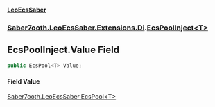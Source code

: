 #### [LeoEcsSaber](index.md 'index')
### [Saber7ooth.LeoEcsSaber.Extensions.Di](Saber7ooth.LeoEcsSaber.Extensions.Di.md 'Saber7ooth.LeoEcsSaber.Extensions.Di').[EcsPoolInject&lt;T&gt;](EcsPoolInject_T_.md 'Saber7ooth.LeoEcsSaber.Extensions.Di.EcsPoolInject<T>')

## EcsPoolInject<T>.Value Field

```csharp
public EcsPool<T> Value;
```

#### Field Value
[Saber7ooth.LeoEcsSaber.EcsPool&lt;](EcsPool_T_.md 'Saber7ooth.LeoEcsSaber.EcsPool<T>')[T](EcsPoolInject_T_.md#Saber7ooth.LeoEcsSaber.Extensions.Di.EcsPoolInject_T_.T 'Saber7ooth.LeoEcsSaber.Extensions.Di.EcsPoolInject<T>.T')[&gt;](EcsPool_T_.md 'Saber7ooth.LeoEcsSaber.EcsPool<T>')
